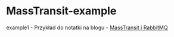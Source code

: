 # MassTransit-example

example1 - Przykład do notatki na blogu - [MassTransit i RabbitMQ](https://pworwag.com.pl/2023/09/masstransit-i-rabbitmq/)
